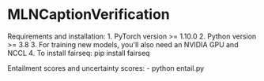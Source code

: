 # MLNCaptionVerification

Requirements and installation: 
	1. PyTorch version >= 1.10.0
	2. Python version >= 3.8
	3. For training new models, you'll also need an NVIDIA GPU and NCCL
	4. To install fairseq:
		pip install fairseq

Entailment scores and uncertainty scores:
	- python entail.py

